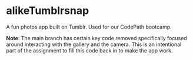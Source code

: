 alikeTumblrsnap
==========

A fun photos app built on Tumblr. Used for our CodePath bootcamp.

**Note**: The main branch has certain key code removed specifically focused around interacting with the gallery and the camera. 
This is an intentional part of the assignment to fill this code back in to make the app work.
